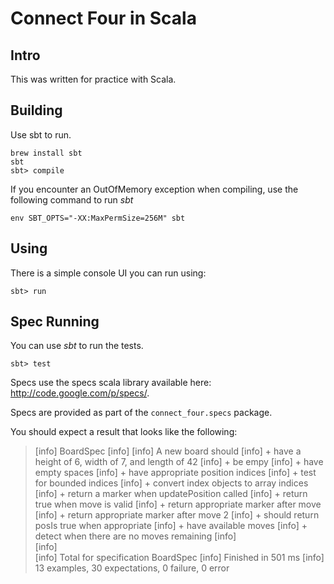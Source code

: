 # Connect Four in Scala

## Intro

This was written for practice with Scala.

## Building

Use sbt to run. 

    brew install sbt
    sbt
    sbt> compile

If you encounter an OutOfMemory exception when compiling, use the
following command to run *sbt*

    env SBT_OPTS="-XX:MaxPermSize=256M" sbt

## Using

There is a simple console UI you can run using:

    sbt> run

## Spec Running

You can use *sbt* to run the tests. 

    sbt> test

Specs use the specs scala library available here: http://code.google.com/p/specs/.

Specs are provided as part of the `connect_four.specs` package. 

You should expect a result that looks like the following:

> [info] BoardSpec
> [info] 
> [info] A new board should
> [info] + have a height of 6, width of 7, and length of 42
> [info] + be empy
> [info] + have empty spaces
> [info] + have appropriate position indices
> [info] + test for bounded indices
> [info] + convert index objects to array indices
> [info] + return a marker when updatePosition called
> [info] + return true when move is valid
> [info] + return appropriate marker after move
> [info] + return appropriate marker after move 2
> [info] + should return posIs true when appropriate
> [info] + have available moves
> [info] + detect when there are no moves remaining
> [info]  
> [info]  
> [info] Total for specification BoardSpec
> [info] Finished in 501 ms
> [info] 13 examples, 30 expectations, 0 failure, 0 error

